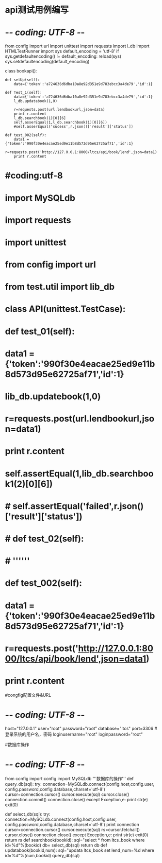 # api测试用例编写



# -*- coding: UTF-8 -*-
from config import url
import unittest
import requests
import l_db
import HTMLTestRunner
import sys
default_encoding = 'utf-8'
if sys.getdefaultencoding() != default_encoding:
    reload(sys)
    sys.setdefaultencoding(default_encoding)


class bookapi():

    def setUp(self):
        data={'token':'a724636d6dba10a8e92d351e9d783ebcc3a4de79','id':1}

    def Test_1(self):
        data={'token':'a724636d6dba10a8e92d351e9d783ebcc3a4de79','id':1}
        l_db.updatabook(1,0)

        r=requests.post(url.lendbookurl,json=data)
        print r.content
        l_db.searchbook(1)[0][6]
        self.asserEqual(1,l_db.searchbook(1)[0][6])
        #self.asserEqual('sucess',r.json()['result']['status'])

    def test_002(self):
        data1 = {'token':'990f30e4eacae25ed9e11b8d573d95e62725af71','id':1}
        r=requests.post('http://127.0.0.1:8000/ltcs/api/book/lend',json=data1)
        print r.content


# #coding:utf-8
# import MySQLdb
# import requests
# import unittest
# from config import url
# from test.util import lib_db
# class API(unittest.TestCase):
#     def test_01(self):
#       data1 = {'token':'990f30e4eacae25ed9e11b8d573d95e62725af71','id':1}
#       lib_db.updatebook(1,0)
#       r=requests.post(url.lendbookurl,json=data1)
#       print r.content
#       self.assertEqual(1,lib_db.searchbook1(2)[0][6])
#       # self.assertEqual('failed',r.json()['result']['status'])
#     # def test_02(self):
#     #     ''''''
#
#     def test_002(self):
#        data1 = {'token':'990f30e4eacae25ed9e11b8d573d95e62725af71','id':1}
#        r=requests.post('http://127.0.0.1:8000/ltcs/api/book/lend',json=data1)
#        print r.content

#congfig配置文件&URL 
# -*- coding: UTF-8 -*-
host="127.0.0.1"
user="root"
password="root"
database="ltcs"
port=3306
#登录系统的用户名，密码
loginusername="root"
loginpassword="root"

#数据库操作
# -*- coding: UTF-8 -*-
from config import config
import MySQLdb
'''数据库的操作'''
def query_db(sql):
    try:
        connection=MySQLdb.connect(config.host,config.user,
                                   config.password,config.database,charset='utf-8')
        cursor=connection.cursor()
        cursor.execute(sql)
        cursor.close()
        connection.commit()
        connection.close()
    except Exception,e:
        print str(e)
        exit(0)


def select_db(sql):
    try:
        connection=MySQLdb.connect(config.host,config.user,
                                   config.password,config.database,charset='utf-8')
        print connection
        cursor=connection.cursor()
        cursor.execute(sql)
        rs=cursor.fetchall()
        cursor.close()
        connection.close()
    except Exception,e:
        print str(e)
        exit(0)
    return  rs
def searchbook(bookid):
    sql="select * from ltcs_book where id=%d"%(bookid)
    db= select_db(sql)
    return db
def updatabook(bookid,num):
    sql="updata ltcs_book set lend_num=%d where id=%d"%(num,bookid)
    query_db(sql)





